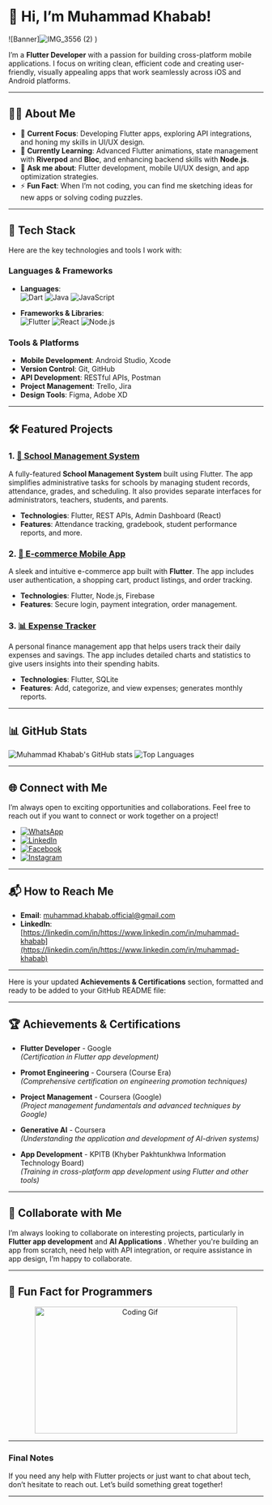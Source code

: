 # 👋 Hi, I’m Muhammad Khabab!

![Banner]![IMG_3556 (2)](https://github.com/user-attachments/assets/b71fbd30-77f3-4954-af54-c1e82e1bac16)
) <!-- You can replace this placeholder with a custom banner -->

I’m a **Flutter Developer** with a passion for building cross-platform mobile applications. I focus on writing clean, efficient code and creating user-friendly, visually appealing apps that work seamlessly across iOS and Android platforms.

---

## 👨‍💻 About Me

- 🔭 **Current Focus**: Developing Flutter apps, exploring API integrations, and honing my skills in UI/UX design.
- 🌱 **Currently Learning**: Advanced Flutter animations, state management with **Riverpod** and **Bloc**, and enhancing backend skills with **Node.js**.
- 💬 **Ask me about**: Flutter development, mobile UI/UX design, and app optimization strategies.
- ⚡ **Fun Fact**: When I’m not coding, you can find me sketching ideas for new apps or solving coding puzzles.

---

## 🚀 Tech Stack

Here are the key technologies and tools I work with:

### Languages & Frameworks
- **Languages**:  
  ![Dart](https://img.shields.io/badge/Dart-%230175C2.svg?style=for-the-badge&logo=dart&logoColor=white) ![Java](https://img.shields.io/badge/Java-%23ED8B00.svg?style=for-the-badge&logo=java&logoColor=white) ![JavaScript](https://img.shields.io/badge/JavaScript-%23F7DF1E.svg?style=for-the-badge&logo=javascript&logoColor=black)
  
- **Frameworks & Libraries**:  
  ![Flutter](https://img.shields.io/badge/Flutter-%2302569B.svg?style=for-the-badge&logo=flutter&logoColor=white) ![React](https://img.shields.io/badge/React-%2320232a.svg?style=for-the-badge&logo=react&logoColor=%2361DAFB) ![Node.js](https://img.shields.io/badge/Node.js-%2343853D.svg?style=for-the-badge&logo=node.js&logoColor=white)

### Tools & Platforms
- **Mobile Development**: Android Studio, Xcode
- **Version Control**: Git, GitHub
- **API Development**: RESTful APIs, Postman
- **Project Management**: Trello, Jira
- **Design Tools**: Figma, Adobe XD

---

## 🛠️ Featured Projects

### 1. [📱 School Management System](https://github.com/your-repo/school-management-system)
A fully-featured **School Management System** built using Flutter. The app simplifies administrative tasks for schools by managing student records, attendance, grades, and scheduling. It also provides separate interfaces for administrators, teachers, students, and parents.

- **Technologies**: Flutter, REST APIs, Admin Dashboard (React)
- **Features**: Attendance tracking, gradebook, student performance reports, and more.

### 2. [🛒 E-commerce Mobile App](https://github.com/your-repo/ecommerce-app)
A sleek and intuitive e-commerce app built with **Flutter**. The app includes user authentication, a shopping cart, product listings, and order tracking.

- **Technologies**: Flutter, Node.js, Firebase
- **Features**: Secure login, payment integration, order management.

### 3. [📊 Expense Tracker](https://github.com/your-repo/expense-tracker)
A personal finance management app that helps users track their daily expenses and savings. The app includes detailed charts and statistics to give users insights into their spending habits.

- **Technologies**: Flutter, SQLite
- **Features**: Add, categorize, and view expenses; generates monthly reports.

---

## 📊 GitHub Stats

![Muhammad Khabab's GitHub stats](https://github-readme-stats.vercel.app/api?username=Muhammadkhabab&show_icons=true&theme=radical)
![Top Languages](https://github-readme-stats.vercel.app/api/top-langs/?username=Muhammadkhabab&layout=compact&theme=radical)

---

## 🌐 Connect with Me

I’m always open to exciting opportunities and collaborations. Feel free to reach out if you want to connect or work together on a project!

- [![WhatsApp](https://img.shields.io/badge/WhatsApp-25D366?style=for-the-badge&logo=whatsapp&logoColor=white)](https://wa.me/+923119969859)
- [![LinkedIn](https://img.shields.io/badge/LinkedIn-%230077B5.svg?style=for-the-badge&logo=linkedin&logoColor=white)](https://www.linkedin.com/in/https://www.linkedin.com/in/muhammad-khabab)
- [![Facebook](https://img.shields.io/badge/Facebook-%231877F2.svg?style=for-the-badge&logo=facebook&logoColor=white)](https://www.facebook.com/https://www.facebook.com/khabab.khattak)
- [![Instagram](https://img.shields.io/badge/Instagram-%23E4405F.svg?style=for-the-badge&logo=instagram&logoColor=white)](https://www.instagram.com/https://www.instagram.com/khubii_khattak)

---

## 📬 How to Reach Me

- **Email**: [muhammad.khabab.official@gmail.com](muhammad.khabab.official@gmail.com)
- **LinkedIn**: [https://linkedin.com/in/https://www.linkedin.com/in/muhammad-khabab](https://linkedin.com/in/https://www.linkedin.com/in/muhammad-khabab)

---

Here is your updated **Achievements & Certifications** section, formatted and ready to be added to your GitHub README file:

---

## 🏆 Achievements & Certifications

- **Flutter Developer** - Google  
  _(Certification in Flutter app development)_

- **Promot Engineering** - Coursera (Course Era)  
  _(Comprehensive certification on engineering promotion techniques)_

- **Project Management** - Coursera (Google)  
  _(Project management fundamentals and advanced techniques by Google)_

- **Generative AI** - Coursera  
  _(Understanding the application and development of AI-driven systems)_

- **App Development** - KPITB (Khyber Pakhtunkhwa Information Technology Board)  
  _(Training in cross-platform app development using Flutter and other tools)_

---

## 🤝 Collaborate with Me

I’m always looking to collaborate on interesting projects, particularly in **Flutter app development** and **AI Applications**  . Whether you're building an app from scratch, need help with API integration, or require assistance in app design, I’m happy to collaborate.

---

## 🎨 Fun Fact for Programmers

<p align="center">
  <img src="https://media.giphy.com/media/LmNwrBhejkK9EFP504/giphy.gif" alt="Coding Gif" width="400" height="250"/>
</p>

---

<!---
Muhammadkhabab/Muhammadkhabab is a ✨ special ✨ repository because its `README.md` (this file) appears on your GitHub profile.
You can click the Preview link to take a look at your changes.
--->

### Final Notes

If you need any help with Flutter projects or just want to chat about tech, don’t hesitate to reach out. Let’s build something great together!

---
